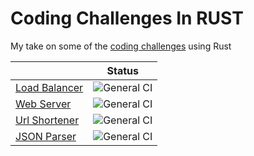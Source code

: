 # Coding Challenges In RUST
My take on some of the [coding challenges](https://codingchallenges.fyi/challenges/intro) using Rust

|                                 | Status                                                                                                                  |
|---------------------------------|-------------------------------------------------------------------------------------------------------------------------|
| [Load Balancer](load-balancer)  | ![General CI](https://github.com/ferranjr/build-your-own-in-rust/actions/workflows/load-balancer-general.yml/badge.svg) |
| [Web Server](web-server)        | ![General CI](https://github.com/ferranjr/build-your-own-in-rust/actions/workflows/web-server-general.yml/badge.svg)    |
| [Url Shortener](url-shortener)  | ![General CI](https://github.com/ferranjr/build-your-own-in-rust/actions/workflows/url-shortener-general.yml/badge.svg) |
| [JSON Parser](json-parser)      | ![General CI](https://github.com/ferranjr/build-your-own-in-rust/actions/workflows/json-parser-general.yml/badge.svg)   |